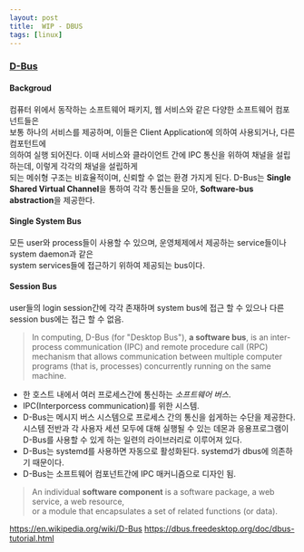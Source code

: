 ```yaml
---
layout: post
title:  WIP - DBUS
tags: [linux]
---
```


### [D-Bus][1]

#### Backgroud
  컴퓨터 위에서 동작하는 소프트웨어 패키지, 웹 서비스와 같은 다양한 소프트웨어 컴포넌트들은  
보통 하나의 서비스를 제공하며, 이들은 Client Application에 의하여 사용되거나, 다른 컴포턴트에  
의하여 실행 되어진다.
  이때 서비스와 클라이언트 간에 IPC 통신을 위하여 채널을 설립하는데, 이렇게 각각의 채널을 설립하게  
되는 메쉬형 구조는 비효율적이며, 신뢰할 수 없는 환경 가지게 된다.
  D-Bus는 **Single Shared Virtual Channel**을 통하여 각각 통신들을 모아, **Software-bus abstraction**을
제공한다.

#### Single System Bus
  모든 user와 process들이 사용할 수 있으며, 운영체제에서 제공하는 service들이나 system daemon과 같은  
system services들에 접근하기 위하여 제공되는 bus이다.

#### Session Bus
  user들의 login session간에 각각 존재하며 system bus에 접근 할 수 있으나 다른 session bus에는 접근 할 수 없음.  


> In computing, D-Bus (for "Desktop Bus"), **a software bus**, is an inter-process communication (IPC)
> and remote procedure call (RPC) mechanism that allows communication between multiple computer programs
> (that is, processes) concurrently running on the same machine.
- 한 호스트 내에서 여러 프로세스간에 통신하는 *소프트웨어 버스*.
- IPC(Interporcess communication)를 위한 시스템.
- D-Bus는 메시지 버스 시스템으로 프로세스 간의 통신을 쉽게하는 수단을 제공한다. 시스템 전반과 각 사용자 세션 모두에 대해 실행될 수 있는 데몬과 응용프로그램이 D-Bus를 사용할 수 있게 하는 일련의 라이브러리로 이루어져 있다.
- D-Bus는 systemd를 사용하면 자동으로 활성화된다. systemd가 dbus에 의존하기 때문이다.
- D-Bus는 소프트웨어 컴포넌트간에 IPC 매커니즘으로 디자인 됨.

> An individual **software component** is a software package, a web service, a web resource,  
> or a module that encapsulates a set of related functions (or data).


[1]:https://en.wikipedia.org/wiki/D-Bus
[2]:https://dbus.freedesktop.org/doc/dbus-tutorial.html

https://en.wikipedia.org/wiki/D-Bus
https://dbus.freedesktop.org/doc/dbus-tutorial.html
